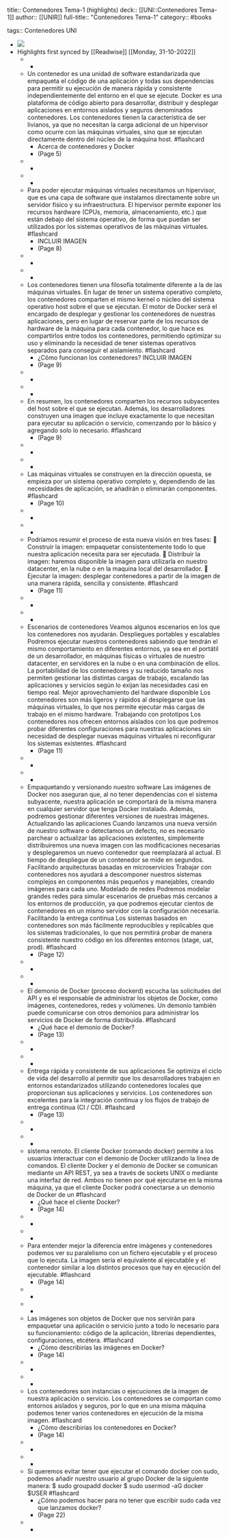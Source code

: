 title:: Contenedores Tema-1 (highlights)
deck:: [[UNI::Contenedores Tema-1]]
author:: [[UNIR]]
full-title:: "Contenedores Tema-1"
category:: #books

tags:: Contenedores UNI

- ![](https://readwise-assets.s3.amazonaws.com/media/uploaded_book_covers/profile_22942/97cc1d28-1745-4233-9c46-fa97ce5566b9.jpg)
- Highlights first synced by [[Readwise]] [[Monday, 31-10-2022]]
	- -
	- Un contenedor es una unidad de software estandarizada que empaqueta el código de una  aplicación  y todas  sus  dependencias para  permitir  su ejecución de  manera rápida y consistente independientemente del entorno en el que se ejecute. Docker es una plataforma de código abierto para desarrollar, distribuir y desplegar aplicaciones en entornos aislados y seguros denominados contenedores. Los contenedores tienen la característica de ser livianos, ya que no necesitan la carga adicional  de  un  hipervisor  como  ocurre  con  las  máquinas  virtuales,  sino  que  se ejecutan directamente dentro del núcleo de la máquina host. #flashcard
		- Acerca de contenedores y Docker
		- (Page 5)
	- -
	- -
	- Para poder ejecutar máquinas virtuales necesitamos un hipervisor, que es una capa de  software  que instalamos  directamente  sobre  un  servidor  físico  y  su infraestructura.  El  hipervisor  permite  exponer  los  recursos  hardware  (CPUs, memoria, almacenamiento, etc.) que están debajo del sistema operativo, de forma que puedan ser utilizados por los sistemas operativos de las máquinas virtuales. #flashcard
		- INCLUIR IMAGEN
		- (Page 8)
	- -
	- -
	- Los  contenedores  tienen  una  filosofía  totalmente  diferente  a  la  de  las  máquinas virtuales.  En  lugar  de  tener  un  sistema  operativo  completo,  los  contenedores comparten  el  mismo  kernel  o  núcleo  del  sistema  operativo  host  sobre  el  que  se ejecutan. El motor de Docker será el encargado de desplegar y gestionar los contenedores de nuestras aplicaciones, pero en lugar de reservar parte de los recursos de hardware de  la  máquina para  cada  contenedor,  lo  que hace  es  compartirlos  entre  todos  los contenedores,  permitiendo  optimizar  su  uso  y  eliminando  la  necesidad  de  tener sistemas operativos separados para conseguir el aislamiento. #flashcard
		- ¿Cómo funcionan los contenedores?
		  INCLUIR IMAGEN
		- (Page 9)
	- -
	- -
	- En resumen, los contenedores comparten los recursos subyacentes del host sobre el que  se  ejecutan.  Además,  los  desarrolladores  construyen  una  imagen  que  incluye exactamente lo que necesitan para ejecutar su aplicación o servicio, comenzando por lo básico y agregando solo lo necesario. #flashcard
		- (Page 9)
	- -
	- -
	- Las  máquinas  virtuales  se  construyen  en  la  dirección  opuesta,  se  empieza  por  un sistema  operativo  completo  y,  dependiendo  de  las  necesidades  de  aplicación,  se añadirán o eliminarán componentes. #flashcard
		- (Page 10)
	- -
	- -
	- Podríamos resumir el proceso de esta nueva visión en tres fases:   Construir  la  imagen:  empaquetar  consistentemente  todo lo  que  nuestra aplicación necesita para ser ejecutada.   Distribuir  la  imagen:  haremos  disponible  la  imagen  para  utilizarla  en  nuestro datacenter, en la nube o en la maquina local del desarrollador.   Ejecutar la imagen: desplegar contenedores a partir de la imagen de una manera rápida, sencilla y consistente. #flashcard
		- (Page 11)
	- -
	- -
	- Escenarios de contenedores Veamos algunos escenarios en los que los contenedores nos ayudarán. Despliegues portables y escalables Podremos  ejecutar  nuestros  contenedores  sabiendo  que  tendrán  el  mismo comportamiento en diferentes entornos, ya sea en el portátil de un desarrollador, en máquinas físicas o virtuales de nuestro datacenter, en servidores en la nube o en una combinación de ellos. La portabilidad de los contenedores y su reducido tamaño nos permiten gestionar las distintas cargas de trabajo, escalando las aplicaciones y servicios según lo exijan las necesidades casi en tiempo real. Mejor aprovechamiento del hardware disponible Los contenedores son más ligeros y rápidos al desplegarse que las máquinas virtuales, lo que nos permite ejecutar más cargas de trabajo en el mismo hardware. Trabajando con prototipos Los  contenedores  nos  ofrecen  entornos  aislados  con  los  que  podremos  probar diferentes  configuraciones  para  nuestras  aplicaciones  sin  necesidad  de  desplegar nuevas máquinas virtuales ni reconfigurar los sistemas existentes. #flashcard
		- (Page 11)
	- -
	- -
	- Empaquetando y versionando nuestro software Las imágenes de Docker nos aseguran que, al no tener dependencias con el sistema subyacente,  nuestra  aplicación  se  comportará  de  la  misma  manera  en  cualquier servidor  que  tenga  Docker  instalado.  Además,  podremos  gestionar  diferentes versiones de nuestras imágenes. Actualizando las aplicaciones Cuando lanzamos una nueva versión de nuestro software o detectamos un defecto, no  es  necesario  parchear  o  actualizar  las  aplicaciones  existentes,  simplemente distribuiremos  una  nueva imagen  con las  modificaciones  necesarias  y desplegaremos  un  nuevo  contenedor  que  reemplazará  al  actual.  El  tiempo  de despliegue de un contenedor se mide en segundos. Facilitando arquitecturas basadas en microservicios Trabajar con contenedores nos ayudará a descomponer nuestros sistemas complejos en componentes más pequeños y manejables, creando imágenes para cada uno. Modelado de redes Podremos modelar grandes redes para simular escenarios de pruebas más cercanos a los entornos de producción, ya que podremos ejecutar cientos de contenedores en un mismo servidor con la configuración necesaria. Facilitando la entrega continua Los  sistemas  basados  en  contenedores  son  más  fácilmente  reproducibles  y replicables  que  los  sistemas  tradicionales,  lo que  nos  permitirá  probar de  manera consistente nuestro código en los diferentes entornos (stage, uat, prod). #flashcard
		- (Page 12)
	- -
	- -
	- El  demonio  de  Docker  (proceso  dockerd)  escucha  las  solicitudes  del  API  y  es  el responsable  de  administrar  los  objetos  de  Docker,  como  imágenes,  contenedores, redes  y  volúmenes.  Un demonio  también puede  comunicarse  con otros  demonios para administrar los servicios de Docker de forma distribuida. #flashcard
		- ¿Qué hace el demonio de Docker?
		- (Page 13)
	- -
	- -
	- Entrega rápida y consistente de sus aplicaciones Se optimiza el ciclo de vida del desarrollo al permitir que los desarrolladores trabajen en  entornos  estandarizados  utilizando  contenedores  locales  que  proporcionan  sus aplicaciones  y  servicios.  Los  contenedores  son  excelentes  para  la  integración continua y los flujos de trabajo de entrega continua (CI / CD). #flashcard
		- (Page 13)
	- -
	- -
	- sistema remoto. El  cliente  Docker  (comando  docker)  permite  a  los  usuarios  interactuar  con  el demonio de Docker utilizando la línea de comandos. El cliente Docker y el demonio de Docker se comunican mediante un API REST, ya sea a través de sockets UNIX o mediante  una  interfaz  de  red.  Ambos  no  tienen  por  qué  ejecutarse  en  la  misma máquina, ya que el cliente Docker podrá conectarse a un demonio de Docker de un #flashcard
		- ¿Qué hace el cliente Docker?
		- (Page 14)
	- -
	- -
	- Para entender mejor la diferencia entre imágenes y contenedores podemos ver su paralelismo con un fichero ejecutable y el proceso que lo ejecuta. La imagen sería el equivalente al ejecutable y el contenedor similar a los distintos procesos que hay en ejecución del ejecutable. #flashcard
		- (Page 14)
	- -
	- -
	- Las  imágenes  son  objetos  de  Docker  que  nos  servirán  para  empaquetar  una aplicación o servicio junto a todo lo necesario para su funcionamiento: código de la aplicación, librerías dependientes, configuraciones, etcétera. #flashcard
		- ¿Cómo describirías las imágenes en Docker?
		- (Page 14)
	- -
	- -
	- Los contenedores son instancias o ejecuciones de la imagen de nuestra aplicación o servicio. Los contenedores se comportan como entornos aislados y seguros, por lo que en una misma máquina podemos tener varios contenedores en ejecución de la misma imagen. #flashcard
		- ¿Cómo describirías los contenedores en Docker?
		- (Page 14)
	- -
	- -
	- Si queremos evitar tener que ejecutar el comando docker con sudo, podemos añadir nuestro usuario al grupo Docker de la siguiente manera: $ sudo groupadd docker $ sudo usermod -aG docker $USER #flashcard
		- ¿Cómo podemos hacer para no tener que escribir sudo cada vez que lanzamos docker?
		- (Page 22)
	- -